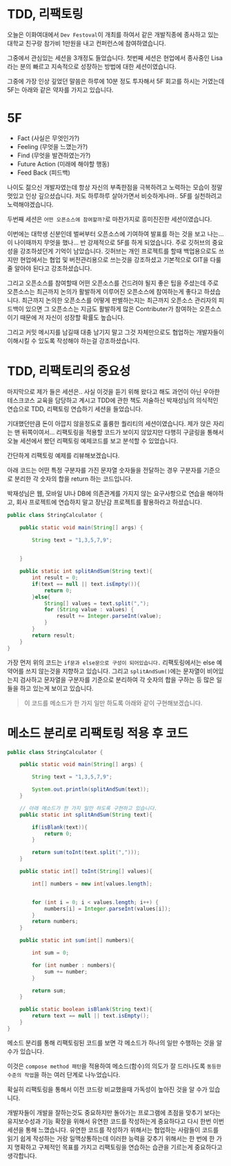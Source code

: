  # TDD, 리팩토링
오늘은 이화여대에서 `Dev Festoval`이 개최를 하여서 같은 개발직종에 종사하고 있는 대학교 친구랑 참가비 1만원을 내고 컨퍼런스에 참여하였습니다.

그중에서 관심있는 세션을 3개정도 들었습니다.
첫번째 세션은 현업에서 종사중인 Lisa라는 분의 빠르고 지속적으로 성장하는 방법에 대한 세션이였습니다.

그중에 가장 인상 깊었던 말씀은 하루에 10분 정도 투자해서 5F 회고를 하시는 거였는데 5F는 아래와 같은 약자를 가지고 있습니다.

# 5F

- Fact (사실은 무엇인가?)
- Feeling (무엇을 느꼈는가?)
- Find (무엇을 발견하였는가?)
- Future Action (미래에 해야할 행동)
- Feed Back (피드백)

나이도 젊으신 개발자였는데 항상 자신의 부족한점을 극복하려고 노력하는 모습이 정말 멋있고 인상 깊으셨습니다.
저도 하루하루 살아가면서 비슷하게나마.. 5F를 실천하려고 노력해야겠습니다.

두번째 세션은 `어떤 오픈소스에 참여할까?`로 마찬가지로 흥미진진한 세션이였습니다.

이번에는 대학생 신분인데 벌써부터 오픈소스에 기여하여 발표를 하는 것을 보고 나는...이 나이때까지 무엇을 했나... 반 강제적으로 5F를 하게 되었습니다.
주로 깃허브의 중요성을 강조하셨던게 기억이 남았습니다. 깃허브는 개인 프로젝트를 할때 백업용으로도 쓰지만 현업에서는 협업 및 버전관리용으로 쓰는것을 강조하셨고 기본적으로 GIT을 다룰줄 알아야 된다고 강조하셨습니다. 

그리고 오픈소스를 참여할때 어떤 오픈소스를 건드려야 될지 좋은 팁을 주셨는데 주로 오픈소스는 최근까지 논의가 활발하게 이루어진 오픈소스에 참여하는게 좋다고 하셨습니다. 최근까지 논의한 오픈소스를 어떻게 판별하는지는 최근까지 오픈소스 관리자의 피드백이 있으면 그 오픈소스는 지금도 활발하게 많은 Contributer가 참여하는 오픈소스이기 때문에 저 자신이 성장할 확률도 높습니다.

그리고 커밋 메시지를 남길때 대충 남기지 말고 그것 자체만으로도 협업하는 개발자들이 이해시킬 수 있도록 작성해야 하는걸 강조하셨습니다.

# TDD, 리팩토리의 중요성

마지막으로 제가 들은 세션은.. 사실 이것을 듣기 위해 왔다고 해도 과언이 아닌 우아한테스크코스 교육을 담당하고 계시고 TDD에 관한 책도 저술하신 박재성님의 의식적인 연습으로 TDD, 리팩토링 연습하기 세션을 들었습니다.

기대했던만큼 돈이 아깝지 않을정도로 훌륭한 퀄리티의 세션이였습니다.
제가 앉은 자리는 맨 뒤쪽이여서... 리팩토링을 적용할 코드가 보이지 않았지만 다행히 구글링을 통해서 오늘 세션에서 봤던 리팩토링 예제코드를 보고 분석할 수 있었습니다.

간단하게 리팩토링 예제를 리뷰해보겠습니다.

아래 코드는 어떤 특정 구분자를 가진 문자열 숫자들을 전달하는 경우 구분자를 기준으로 분리한 각 숫자의 합을 return 하는 코드입니다.

박재성님은 웹, 모바일 UI나 DB에 의존관계를 가지지 않는 요구사항으로 연습을 해야하고, 회사 프로젝트에 연습하지 말고 장난감 프로젝트를 활용하라고 하셨습니다.



```java
public class StringCalculator {

    public static void main(String[] args) {

        String text = "1,3,5,7,9";

    
    }

    public static int splitAndSum(String text){
        int result = 0;
        if(text == null || text.isEmpty()){
            return 0;
        }else{
            String[] values = text.split(","); 
            for (String value : values) {
                result += Integer.parseInt(value);
            }
        }
        return result;
    }
}
```
가장 먼저 위의 코드는 `if문과 else문으로 구성이 되어있습니다.` 리팩토링에서는 else 예약어를 쓰지 않는것을 지향하고 있습니다.
그리고 `splitAndSum()`에는 문자열이 비어있는지 검사하고 문자열을 구분자를 기준으로 분리하여 각 숫자의 합을 구하는 등 많은 일들을 하고 있는게 보이고 있습니다.

> 이 코드를 메소드가 한 가지 일만 하도록 아래와 같이 구현해보겠습니다.


# 메소드 분리로 리팩토링 적용 후 코드

```java
public class StringCalculator {

    public static void main(String[] args) {

        String text = "1,3,5,7,9";

        System.out.println(splitAndSum(text));
    }

    // 아래 메소드가 한 가지 일만 하도록 구현하고 있습니다.
    public static int splitAndSum(String text){

        if(isBlank(text)){
            return 0;
        }

        return sum(toInt(text.split(",")));
    }

    public static int[] toInt(String[] values){

        int[] numbers = new int[values.length];


        for (int i = 0; i < values.length; i++) {
            numbers[i] = Integer.parseInt(values[i]);
        }
        return numbers;
    }

    public static int sum(int[] numbers){

        int sum = 0;

        for (int number : numbers){
            sum += number;
        }

        return sum;
    }

    public static boolean isBlank(String text){
        return text == null || text.isEmpty();
    }
}
```

메소드 분리를 통해 리팩토링된 코드를 보면 각 메소드가 하나의 일만 수행하는 것을 알 수가 있습니다.

이것은  `compose method 패턴`을 적용하여 메소드(함수)의 의도가 잘 드러나도록 `동등한 수준의 작업`을 하는 여러 단계로 나누었습니다.


확실히 리팩토링을 통해서 이전 코드랑 비교했을때 가독성이 높아진 것을 알 수가 있습니다.

개발자들이 개발을 잘하는것도 중요하지만 돌아가는 프로그램에 초점을 맞추기 보다는 유지보수성과 기능 확장을 위해서 유연한 코드를 작성하는게 중요하다고 다시 한번 이번 세션을 통해 느꼈습니다. 유연한 코드를 작성하가 위해서는 협업하는 사람들이 코드를 읽기 쉽게 작성하는 거랑 일맥상통하는데 이러한 능력을 갖추기 위해서는 한 번에 한 가지 명확하고 구체적인 목표를 가지고 리팩토링을 연습하는 습관을 기르는게 중요하다고 생각합니다.
